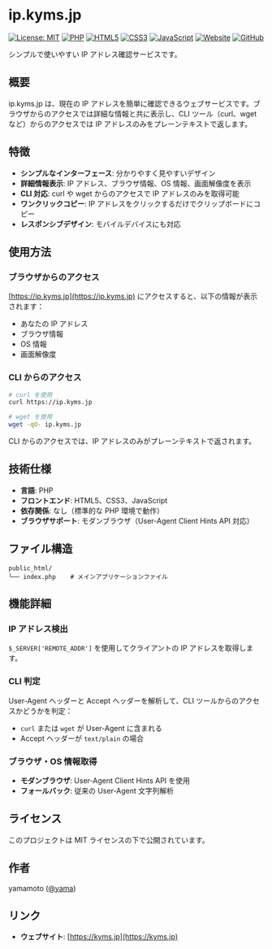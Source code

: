 # ip.kyms.jp

[![License: MIT](https://img.shields.io/badge/License-MIT-yellow.svg)](https://opensource.org/licenses/MIT)
[![PHP](https://img.shields.io/badge/PHP-777BB4?style=flat&logo=php&logoColor=white)](https://php.net/)
[![HTML5](https://img.shields.io/badge/HTML5-E34F26?style=flat&logo=html5&logoColor=white)](https://html.spec.whatwg.org/)
[![CSS3](https://img.shields.io/badge/CSS3-1572B6?style=flat&logo=css3&logoColor=white)](https://www.w3.org/Style/CSS/)
[![JavaScript](https://img.shields.io/badge/JavaScript-F7DF1E?style=flat&logo=javascript&logoColor=black)](https://developer.mozilla.org/en-US/docs/Web/JavaScript)
[![Website](https://img.shields.io/website?url=https%3A//ip.kyms.jp)](https://ip.kyms.jp)
[![GitHub](https://img.shields.io/badge/GitHub-100000?style=flat&logo=github&logoColor=white)](https://github.com/yama/iptool)

シンプルで使いやすい IP アドレス確認サービスです。

## 概要

ip.kyms.jp は、現在の IP アドレスを簡単に確認できるウェブサービスです。ブラウザからのアクセスでは詳細な情報と共に表示し、CLI ツール（curl、wget など）からのアクセスでは IP アドレスのみをプレーンテキストで返します。

## 特徴

- **シンプルなインターフェース**: 分かりやすく見やすいデザイン
- **詳細情報表示**: IP アドレス、ブラウザ情報、OS 情報、画面解像度を表示
- **CLI 対応**: curl や wget からのアクセスで IP アドレスのみを取得可能
- **ワンクリックコピー**: IP アドレスをクリックするだけでクリップボードにコピー
- **レスポンシブデザイン**: モバイルデバイスにも対応

## 使用方法

### ブラウザからのアクセス

[https://ip.kyms.jp](https://ip.kyms.jp) にアクセスすると、以下の情報が表示されます：

- あなたの IP アドレス
- ブラウザ情報
- OS 情報
- 画面解像度

### CLI からのアクセス

```bash
# curl を使用
curl https://ip.kyms.jp

# wget を使用
wget -qO- ip.kyms.jp
```

CLI からのアクセスでは、IP アドレスのみがプレーンテキストで返されます。

## 技術仕様

- **言語**: PHP
- **フロントエンド**: HTML5、CSS3、JavaScript
- **依存関係**: なし（標準的な PHP 環境で動作）
- **ブラウザサポート**: モダンブラウザ（User-Agent Client Hints API 対応）

## ファイル構造

```text
public_html/
└── index.php    # メインアプリケーションファイル
```

## 機能詳細

### IP アドレス検出

`$_SERVER['REMOTE_ADDR']` を使用してクライアントの IP アドレスを取得します。

### CLI 判定

User-Agent ヘッダーと Accept ヘッダーを解析して、CLI ツールからのアクセスかどうかを判定：

- `curl` または `wget` が User-Agent に含まれる
- Accept ヘッダーが `text/plain` の場合

### ブラウザ・OS 情報取得

- **モダンブラウザ**: User-Agent Client Hints API を使用
- **フォールバック**: 従来の User-Agent 文字列解析

## ライセンス

このプロジェクトは MIT ライセンスの下で公開されています。

## 作者

yamamoto ([@yama](https://github.com/yama))

## リンク

- **ウェブサイト**: [https://kyms.jp](https://kyms.jp)
